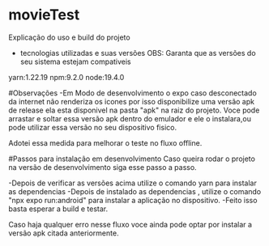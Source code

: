 # movieTest

Explicação do uso e build do projeto

- tecnologias utilizadas e suas versões OBS: Garanta que as versões do seu sistema estejam compativeis

yarn:1.22.19
npm:9.2.0
node:19.4.0

#Observações
-Em Modo de desenvolvimento o expo caso desconectado da internet não renderiza os icones por isso disponibilize uma versão apk de release 
ela esta disponivel na pasta "apk" na raiz do projeto. Voce pode arrastar e soltar essa versão apk dentro do emulador e ele o instalara,ou
pode utilizar essa versão no seu dispositivo fisico. 

Adotei essa medida para melhorar o teste no fluxo offline.

#Passos para instalação em desenvolvimento
Caso queira rodar o projeto na versão de desenvolvimento siga esse passo a passo.

-Depois de verificar as versões acima utilize o comando yarn para instalar as dependencias
-Depois de instalado as dependencias , utilize o comando "npx expo run:android" para instalar a aplicação no dispositivo.
-Feito isso basta esperar a build e testar.

Caso haja qualquer erro nesse fluxo voce ainda pode optar por instalar a versão apk citada anteriormente.
